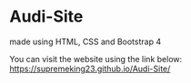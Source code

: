 # Audi-Site
made using HTML, CSS and Bootstrap 4

You can visit the website using the link below:<br />
https://supremeking23.github.io/Audi-Site/
